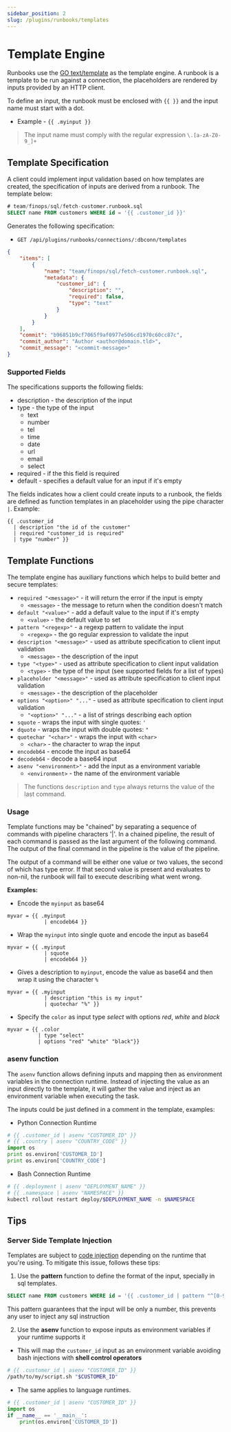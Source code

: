 ```yaml
---
sidebar_position: 2
slug: /plugins/runbooks/templates
---
```


# Template Engine

Runbooks use the [GO text/template](https://pkg.go.dev/text/template) as the template engine. A runbook is a template to be run against a connection, the placeholders are rendered by inputs provided by an HTTP client.

To define an input, the runbook must be enclosed with `{{ }}` and the input name must start with a dot.
- Example - `{{ .myinput }}`

> The input name must comply with the regular expression `\.[a-zA-Z0-9_]+`

## Template Specification

A client could implement input validation based on how templates are created, the specification of inputs are derived from a runbook.
The template below:

```sql
# team/finops/sql/fetch-customer.runbook.sql
SELECT name FROM customers WHERE id = '{{ .customer_id }}'
```

Generates the following specification:

- `GET /api/plugins/runbooks/connections/:dbconn/templates`

```json
{
    "items": [
        {
            "name": "team/finops/sql/fetch-customer.runbook.sql",
            "metadata": {
                "customer_id": {
                    "description": "",
                    "required": false,
                    "type": "text"
                }
            }
        }
    ],
    "commit": "b96851b9cf7065f9af0977e506cd1970c60cc87c",
    "commit_author": "Author <author@domain.tld>",
    "commit_message": "<commit-message>"
}
```


### Supported Fields

The specifications supports the following fields:

<!-- "text", "number", "tel", "time", "date", "url", "email" -->

- description - the description of the input
- type - the type of the input
  - text
  - number
  - tel
  - time
  - date
  - url
  - email
  - select
- required - if the this field is required
- default - specifies a default value for an input if it's empty

The fields indicates how a client could create inputs to a runbook, the fields are defined as function templates in an placeholder using the pipe character `|`. Example:

```
{{ .customer_id 
  | description "the id of the customer" 
  | required "customer_id is required"
  | type "number" }}
```

## Template Functions

The template engine has auxiliary functions which helps to build better and secure templates:

- `required "<message>"`  - it will return the error if the input is empty
  - `<message>` - the message to return when the condition doesn't match
- `default "<value>"` - add a default value to the input if it's empty
  - `<value>` - the default value to set
- `pattern "<regexp>"` - a regexp pattern to validate the input
  - `<regexp>` - the go regular expression to validate the input
- `description "<message>"` - used as attribute specification to client input validation
  - `<message>` - the description of the input
- `type "<type>"` - used as attribute specification to client input validation
  - `<type>` - the type of the input (see supported fields for a list of types)
- `placeholder "<message>"` - used as attribute specification to client input validation
  - `<message>` - the description of the placeholder
- `options "<option>" "..."` - used as attribute specification to client input validation
  - `"<option>" "..."` - a list of strings describing each option
- `squote` - wraps the input with single quotes: `'`
- `dquote` - wraps the input with double quotes: `"`
- `quotechar "<char>"` -  wraps the input with `<char>`
  - `<char>` - the character to wrap the input
- `encodeb64` - encode the input as base64
- `decodeb64` - decode a base64 input
- `asenv "<environment>"` - add the input as a environment variable
  - `<environment>` - the name of the environment variable

> The functions `description` and `type` always returns the value of the last command.

### Usage

Template functions may be "chained" by separating a sequence of commands with pipeline characters '|'. In a chained pipeline, the result of each command is passed as the last argument of the following command. The output of the final command in the pipeline is the value of the pipeline.

The output of a command will be either one value or two values, the second of which has type error. If that second value is present and evaluates to non-nil, the runbook will fail to execute describing what went wrong.

**Examples:**

- Encode the `myinput` as base64

```
myvar = {{ .myinput
            | encodeb64 }}
```

- Wrap the `myinput` into single quote and encode the input as base64

```
myvar = {{ .myinput
            | squote
            | encodeb64 }}
```

- Gives a description to `myinput`, encode the value as base64 and then wrap it using the character `%`

```
myvar = {{ .myinput
            | description "this is my input"
            | quotechar "%" }}
```

- Specify the `color` as input type *select* with options *red*, *white* and *black*

```
myvar = {{ .color
          | type "select"
          | options "red" "white" "black"}}
```

### asenv function

The `asenv` function allows defining inputs and mapping then as environment variables in the connection runtime.
Instead of injecting the value as an input directly to the template, it will gather the value and inject as an environment variable when executing the task.

The inputs could be just defined in a comment in the template, examples:

- Python Connection Runtime

```python
# {{ .customer_id | asenv "CUSTOMER_ID" }}
# {{ .country | asenv "COUNTRY_CODE" }}
import os
print os.environ['CUSTOMER_ID']
print os.environ['COUNTRY_CODE']
```

- Bash Connection Runtime

```bash
# {{ .deployment | asenv "DEPLOYMENT_NAME" }}
# {{ .namespace | asenv "NAMESPACE" }}
kubectl rollout restart deploy/$DEPLOYMENT_NAME -n $NAMESPACE
```

## Tips

### Server Side Template Injection

Templates are subject to [code injection](https://en.wikipedia.org/wiki/Code_injection#Server_Side_Template_Injection) depending on the runtime that you're using. To mitigate this issue, follows these tips:

1. Use the **pattern** function to define the format of the input, specially in sql templates.

```sql
SELECT name FROM customers WHERE id = '{{ .customer_id | pattern "^[0-9]+$" }}'
```

This pattern guarantees that the input will be only a number, this prevents any user to inject any sql instruction

2. Use the **asenv** function to expose inputs as environment variables if your runtime supports it

- This will map the `customer_id` input as an environment variable avoiding bash injections with **shell control operators**

```bash
# {{ .customer_id | asenv "CUSTOMER_ID" }}
/path/to/my/script.sh "$CUSTOMER_ID"
```

- The same applies to language runtimes.

```python
# {{ .customer_id | asenv "CUSTOMER_ID" }}
import os
if __name__ == '__main__':
    print(os.environ['CUSTOMER_ID'])
```

